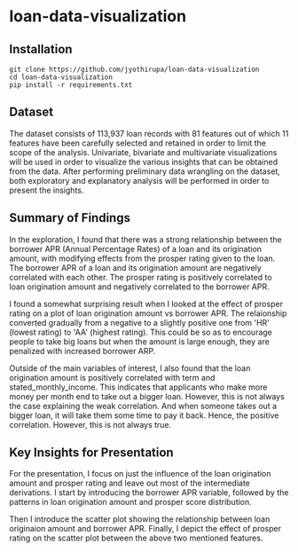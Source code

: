 # loan-data-visualization

## Installation

```
git clone https://github.com/jyothirupa/loan-data-visualization
cd loan-data-visualization
pip install -r requirements.txt
```


## Dataset

The dataset consists of 113,937 loan records with 81 features out of which 11 
features have been carefully selected and retained in order to limit the scope 
of the analysis. Univariate, bivariate and multivariate visualizations will be 
used in order to visualize the various insights that can be obtained from the 
data. After performing preliminary data wrangling on the dataset, both exploratory 
and explanatory analysis will be performed in order to present the insights.


## Summary of Findings

In the exploration, I found that there was a strong relationship between the
borrower APR (Annual Percentage Rates) of a loan and its origination amount, with 
modifying effects from the prosper rating given to the loan. The borrower APR of a 
loan and its origination  amount are negatively correlated with each other. The 
prosper rating is positively correlated to loan origination amount and negatively 
correlated to the borrower APR.

I found a somewhat surprising result when I looked at the effect of prosper
rating on a plot of loan origination amount vs borrower APR. The relaionship 
converted gradually from a negative to a slightly positive one from 'HR' (lowest 
rating) to 'AA' (highest rating). This could be so as to encourage people to take 
big loans but when the amount is large enough, they are penalized with increased 
borrower ARP.

Outside of the main variables of interest, I also found that the loan origination 
amount is positively correlated with term and stated_monthly_income. This indicates 
that applicants who make more money per month end to take out a bigger loan. 
However, this is not always the case explaining the weak correlation. And when 
someone takes out a bigger loan, it will take them some time to pay it back. Hence, 
the positive correlation. However, this is not always true.


## Key Insights for Presentation

For the presentation, I focus on just the influence of the loan origination 
amount and prosper rating and leave out most of the intermediate derivations. 
I start by introducing the borrower APR variable, followed by the patterns in 
loan origination amount and prosper score distribution.

Then I introduce the scatter plot showing the relationship between loan originaion 
amount and borrower APR. Finally, I depict the effect of prosper rating on the 
scatter plot between the above two mentioned features.